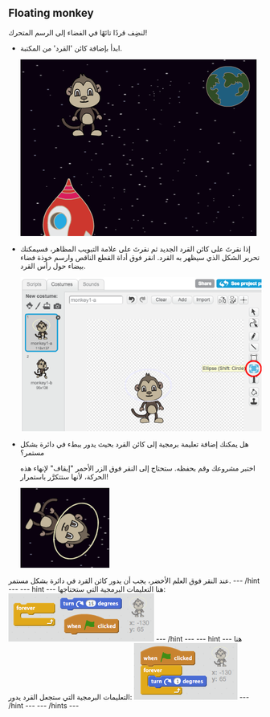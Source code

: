 ## Floating monkey

لنضِف قردًا تائهًا في الفضاء إلى الرسم المتحرك!

+ ابدأ بإضافة كائن 'القرد' من المكتبة.
    
    ![إضافة كائن القرد](images/space-monkey-sprite.png)

+ إذا نقرتَ على كائن القرد الجديد ثم نقرتَ على علامة التبويب المظاهر، فسيمكنك تحرير الشكل الذي سيظهر به القرد. انقر فوق أداة القطع الناقص وارسم خوذة فضاء بيضاء حول رأس القرد.
    
    ![خوذة فضائية للقرد](images/space-monkey-edit.png)

+ هل يمكنك إضافة تعليمة برمجية إلى كائن القرد بحيث يدور ببطء في دائرة بشكل مستمر؟
    
    اختبر مشروعك وقم بحفظه. ستحتاج إلى النقر فوق الزر الأحمر "إيقاف" لإنهاء هذه الحركة، لأنها ستتكرَّر باستمرار!
    
    ![امر برمجي لتدوير القرد](images/space-spin-test.png)

عند النقر فوق العلم الأخضر، يجب أن يدور كائن القرد في دائرة بشكل مستمر. \--- /hint \--- \--- hint \--- هنا التعليمات البرمجية التي ستحتاجها: ![Blocks for a spinning monkey](images/space-spin-blocks.png) \--- /hint \--- \--- hint \--- هنا التعليمات البرمجية التي ستجعل القرد يدور: ![Code for a spinning monkey](images/space-spin-code.png) \--- /hint \--- \--- /hints \---